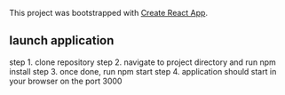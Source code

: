 This project was bootstrapped with [Create React App](https://github.com/facebook/create-react-app).

## launch application

step 1. clone repository
step 2. navigate to project directory and run npm install
step 3. once done, run npm start
step 4. application should start in your browser on the port 3000